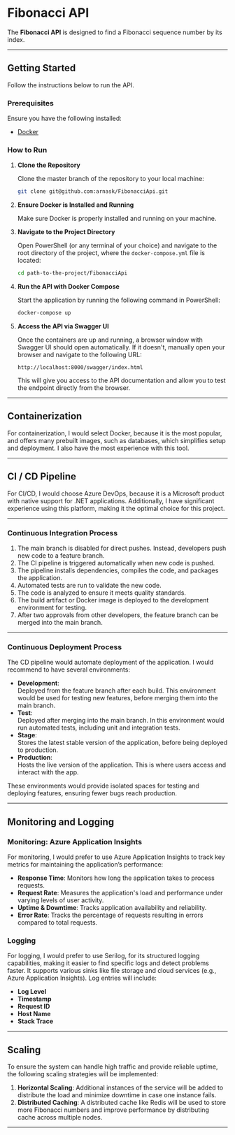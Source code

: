 # Fibonacci API
The **Fibonacci API** is designed to find a Fibonacci sequence number by its index.

---

## Getting Started

Follow the instructions below to run the API.

### Prerequisites

Ensure you have the following installed:

- [Docker](https://www.docker.com/get-started)

### How to Run

1. **Clone the Repository**

   Clone the master branch of the repository to your local machine:

   ```bash
   git clone git@github.com:arnask/FibonacciApi.git
   ```

2. **Ensure Docker is Installed and Running**

   Make sure Docker is properly installed and running on your machine.

3. **Navigate to the Project Directory**

   Open PowerShell (or any terminal of your choice) and navigate to the root directory of the project, where the `docker-compose.yml` file is located:

   ```bash
   cd path-to-the-project/FibonacciApi
   ```

4. **Run the API with Docker Compose**

   Start the application by running the following command in PowerShell:

   ```bash
   docker-compose up
   ```

5. **Access the API via Swagger UI**

   Once the containers are up and running, a browser window with Swagger UI should open automatically. If it doesn't, manually open your browser and navigate to the following URL:

   ```
   http://localhost:8000/swagger/index.html
   ```

   This will give you access to the API documentation and allow you to test the endpoint directly from the browser.

---   


## Containerization

For containerization, I would select Docker, because it is the most popular, and offers many prebuilt images, such as databases, which simplifies setup and deployment. I also have the most experience with this tool.

---

## CI / CD Pipeline

For CI/CD, I would choose Azure DevOps, because it is a Microsoft product with native support for .NET applications.  Additionally, I have significant experience using this platform, making it the optimal choice for this project.

---

### Continuous Integration  Process

1. The main branch is disabled for direct pushes. Instead, developers push new code to a feature branch.
2. The CI pipeline is triggered automatically when new code is pushed.
3. The pipeline installs dependencies, compiles the code, and packages the application.
4. Automated tests are run to validate the new code.
5. The code is analyzed to ensure it meets quality standards.
6. The build artifact or Docker image is deployed to the development environment for testing.
7. After two approvals from other developers, the feature branch can be merged into the main branch.

---

### Continuous Deployment Process

The CD pipeline would automate deployment of the application. I would recommend to have several environments:
- **Development**:  
  Deployed from the feature branch after each build. This environment would be used for testing new features, before merging them into the main branch.
- **Test**:  
  Deployed after merging into the main branch. In this environment would run automated tests, including unit and integration tests.
- **Stage**:  
  Stores the latest stable version of the application, before being deployed to production.
- **Production**:  
  Hosts the live version of the application. This is where users access and interact with the app.

These environments would provide isolated spaces for testing and deploying features, ensuring fewer bugs reach production.

---

## Monitoring and Logging

### Monitoring: Azure Application Insights

For monitoring, I would prefer to use Azure Application Insights to track key metrics for maintaining the application’s performance:

- **Response Time**: Monitors how long the application takes to process requests.
- **Request Rate**: Measures the application's load and performance under varying levels of user activity.
- **Uptime & Downtime**: Tracks application availability and reliability.
- **Error Rate**: Tracks the percentage of requests resulting in errors compared to total requests.

### Logging

For logging, I would prefer to use Serilog, for its structured logging capabilities, making it easier to find specific logs and detect problems faster. It supports various sinks like file storage and cloud services (e.g., Azure Application Insights). Log entries will include:

- **Log Level**
- **Timestamp**
- **Request ID**
- **Host Name**
- **Stack Trace**

---

## Scaling

To ensure the system can handle high traffic and provide reliable uptime, the following scaling strategies will be implemented:

1. **Horizontal Scaling**: Additional instances of the service will be added to distribute the load and minimize downtime in case one instance fails.
2. **Distributed Caching**: A distributed cache like Redis will be used to store more Fibonacci numbers and improve performance by distributing cache across multiple nodes.

---
